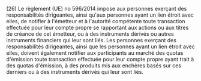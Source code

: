 (26) Le règlement (UE) no 596/2014 impose aux personnes exerçant des responsabilités dirigeantes, ainsi qu'aux personnes ayant un lien étroit avec elles, de notifier à l'émetteur et à l'autorité compétente toute transaction effectuée pour leur compte propre se rapportant aux actions ou aux titres de créance de cet émetteur, ou à des instruments dérivés ou autres instruments financiers qui leur sont liés. Les personnes exerçant des responsabilités dirigeantes, ainsi que les personnes ayant un lien étroit avec elles, doivent également notifier aux participants au marché des quotas d'émission toute transaction effectuée pour leur compte propre ayant trait à des quotas d'émission, à des produits mis aux enchères basés sur ces derniers ou à des instruments dérivés qui leur sont liés.